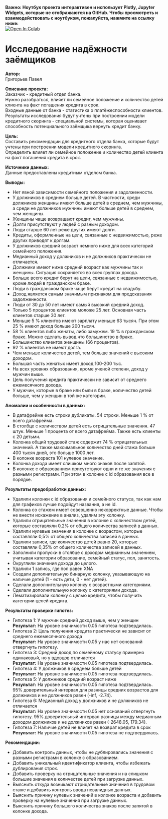 **Важно: Ноутбук проекта интерактивен и использует Plotly, Jupyter Widgets, которые не отображаются на GitHub. Чтобы просмотреть и взаимодействовать с ноутбуком, пожалуйста, нажмите на ссылку ниже:**  
<a href="https://colab.research.google.com/github/bestorlov1992/Projects/blob/main/projects/%D0%98%D1%81%D1%81%D0%BB%D0%B5%D0%B4%D0%BE%D0%B2%D0%B0%D0%BD%D0%B8%D0%B5%20%D0%BD%D0%B0%D0%B4%D1%91%D0%B6%D0%BD%D0%BE%D1%81%D1%82%D0%B8%20%D0%B7%D0%B0%D1%91%D0%BC%D1%89%D0%B8%D0%BA%D0%BE%D0%B2/creditworthiness_research.ipynb" target="_parent"><img src="https://colab.research.google.com/assets/colab-badge.svg" alt="Open In Colab"/></a>
# Исследование надёжности заёмщиков

**Автор:**  
Григорьев Павел   

**Описание проекта:**   
Заказчик - кредитный отдел банка.  
Нужно разобраться, влияет ли семейное положение и количество детей клиента на факт погашения кредита в срок.  
Входные данные от банка - статистика о платёжеспособности клиентов.    
Результаты исследования будут учтены при построении модели кредитного скоринга - специальной системы, которая оценивает способность потенциального заёмщика вернуть кредит банку.  

**Цель:**   
Составить рекомендации для кредитного отдела банка, которые будут учтены при построении модели кредитного скоринга.  
Определить влияет ли семейное положение и количество детей клиента на факт погашения кредита в срок.  

**Источники данных:**   
Данные предоставлены кредитным отделом банка.

**Выводы:**
- Нет явной зависимости семейного положения и задолженности.
- У должников в среднем больше детей. В частности, среди должников женщины имеют больше детей в среднем, чем мужчины, а среди не должников мужчины имеют больше детей в среднем, чем женщины.
- Женщины чаще возвращают кредит, чем мужчины.
- Долги присутствуют у людей с разным доходом.
- Люди старше 60 лет реже других имеют долги.
- Кредиты, оформленные на цели, связанные с недвижимостью, реже других приводят к долгам.
- У должников средний возраст немного ниже для всех категорий семейного положения.
- Медианный доход у должников и не должников практически не отличается.
- Должники имеют ниже средний возраст как мужчины так и женщины. Ситуация сохраняется во всех группах дохода.
- Больше всего кредит берут на цели, связанные с недвижимостью, кроме людей в гражданском браке.
- Люди в гражданском браке чаще берут кредит на свадьбу.
- Доход является самым значимым признаком для предсказания задолженности.
- Люди от 30 до 50 лет имеют самый высокий средний доход.
- Только 5 процентов клиентов моложе 25 лет. Основная часть клиентов старше 30 лет.
- Меньше 5 % клиентов имеют зарплату меньше 63 тысяч. При этом 25 % имеют доход больше 200 тысяч.
- 58 % клиентов либо женаты, либо замужем. 19 % в гражданском браке. Можно сделать вывод что большинство в браке.
- Большинство клиентов женщины (66 процентов).
- 92 % клиентов не имеют долга.
- Чем меньше количество детей, тем больше значений с высоким доходом.
- Большая часть женатых имеет доход 100-200 тыс.
- На всех уровнях образования, кроме ученой степени, доход у мужчин выше.
- Цель получения кредита практически не зависит от среднего ежемесячного дохода.
- У мужчин, которые в браке или были в браке, количество детей больше, чем у женщин в той же категории.

**Аномалии и особенности в данных:**
- В датафрейме есть строки дубликаты. 54 строки. Меньше 1 % от всего датафрейма.  
- В столбце с количеством детей есть отрицательные значения. 47 штук. Меньше 1 процента от всего датафрейма. Также есть клиенты с 20 детьми.
- Колонка общий трудовой стаж содержит 74 % отрицательных значений. А также максимальное количество дней стажа больше 400 тысяч дней, это больше 1000 лет.
- В колонке возраста 101 нулевое значение.
- Колонка дохода имеет слишком много знаков после запятой.
- В колонке с образованием присутствуют одни и те же значения с разными регистрами. При этом в колонке с id образования все в порядке.   

**Результаты предобработки данных:**
- Удалили колонки с id образования и семейного статуса, так как нам для графиков лучше подойдут названия, а не id.
- Колонка со стажем имеет совершенно некорректные данные. Чтобы не внести искажение в анализ, удалим эту колонку.
- Удалили отрицательные значения в колонке с количеством детей, которые составляли 0,2% от общего количества записей в данных.
- Удалили нулевые значения в колонке с возрастом, которые составляли 0,5% от общего количества записей в данных.
- Удалили записи, где количество детей равно 20, которые составляли 0,35% от общего количества записей в данных.
- Заполнили пропуски в столбце с доходом медианным значением, учитывая категории образование, семейный статус, пол, занятость.
- Округлили значения дохода до целого.
- Удалили 1 запись, где пол равен XNA
- Создали дополнительную бинарную колонку, указывающую на наличие детей (1 - есть дети, 0 - нет детей).
- Сделали дополнительную колонку с возрастными категориями.  
- Сделали дополнительную колонку с категориями дохода.  
- Лематизировали колонку с целью кредита, чтобы получить категории целей кредита.  

**Результаты проверки гипотез:**  
- Гипотеза 1: У мужчин средний доход выше, чем у женщин  
 **Результат:**   На уровне значимости 0.05 гипотеза подтвердилась.
- Гипотеза 2: Цель получения кредита практически не зависит от среднего ежемесячного дохода  
 **Результат:** На уровне значимости 0.05 у нас нет оснований отвергнуть гипотезу.
- Гипотеза 3: Средний доход по семейному статусу примерно одинаковый, но у вдовцов отличается  
 **Результат:** На уровне значимости 0.05 гипотеза подтвердилась.
- Гипотеза 4: У должников в среднем больше детей  
 **Результат:** На уровне значимости 0.05 гипотеза подтвердилась.   
- Гипотеза 5: У должников средний возраст ниже  
 **Результат:** На уровне значимости 0.05 гипотеза подтвердилась. 95% доверительный интервал для разницы средних возрастов для должников и не должников равен (-inf, -2.74).  
- Гипотеза 6: Медианный доход у должников и не должников не отличается  
 **Результат:** На уровне значимости 0.05 нет оснований отвергнуть гипотезу. 95% доверительный интервал разницы между медианным доходом должников и не должников равен (-2648.05, 179.34).  
- Гипотеза 7: Наличие детей не влияет на возврат кредита в срок  
 **Результат:** На уровне значимости 0.05 гипотеза не подтвердилась.

**Рекомендации:**
- Добавить контроль данных, чтобы не дублировались значения с разными регистрами в колонке с образованием.
- Добавить уникальный идентификатор клиента, чтобы избежать дублирования строк.
- Добавить проверку на отрицательные значения и на слишком большие значения в количестве детей при загрузке данных.
- Выяснить откуда возникают отрицательные значения в трудовом стаже и добавить контроль ввода невалидных данных.
- Выяснить причину нулевых значений в колонке возраста и добавить проверку на нулевые значения при загрузке данных.
- Выяснить причину большого количества знаков после запятой в колонке дохода.